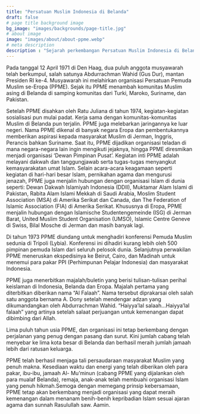 ```yaml
---
title: "Persatuan Muslim Indonesia di Belanda"
draft: false
# page title background image
bg_image: "images/backgrounds/page-title.jpg"
# about image
image: "images/about/about-ppme.webp"
# meta description
description : "Sejarah perkembangan Persatuan Muslim Indonesia di Belanda"
---
```



Pada tanggal 12 April 1971 di Den Haag, dua puluh anggota musyawarah telah berkumpul, salah satunya Abdurrachman Wahid (Gus Dur), mantan Presiden RI ke-4. Musyawarah ini melahirkan organisasi Persatuan Pemuda Muslim se-Eropa (PPME).  Sejak itu PPME menambah komunitas Muslim asing di Belanda di samping komunitas dari Turki, Maroko, Suriname, dan Pakistan.

Setelah PPME disahkan oleh Ratu Juliana di tahun 1974, kegiatan-kegiatan sosialisasi pun mulai padat. Kerja sama dengan komunitas-komunitas Muslim di Belanda pun terjalin. PPME juga melebarkan jaringannya ke luar negeri. Nama PPME dikenal di banyak negara Eropa dan pembentukannya memberikan aspirasi kepada masyarakat Muslim di Jerman, Inggris, Perancis bahkan Suriname. Saat itu, PPME dijadikan organisasi teladan di mana negara-negara lain ingin mengikuti jejaknya, hingga PPME diresmikan menjadi organisasi ‘Dewan Pimpinan Pusat’.
Kegiatan inti PPME adalah melayani dakwah dan tanggungjawab serta tugas-tugas menyangkut kemasyarakatan umat Islam. Selain acara-acara keagamaan seperti kegiatan di hari-hari besar Islam, pernikahan agama dan mengurusi jenazah, PPME juga menjalin hubungan dengan organisasi Islam di dunia seperti: Dewan Dakwah Islamiyah Indonesia (DDII), Muktamar Alam Islami di Pakistan, Rabita Alam Islami Mekkah di Saudi Arabia, Moslim Student Association (MSA) di Amerika Serikat dan Canada, dan The Federation of Islamic Association (FIA) di Amerika Serikat. Khususnya di Eropa, PPME menjalin hubungan dengan Islamische Studentengemeinde (ISG) di Jerman Barat, United Muslim Student Organisation (UMSO), Islamic Centre Geneve di Swiss, Bilal Mosche di Jerman dan masih banyak lagi.

Di tahun 1973 PPME diundang untuk menghadiri konferensi Pemuda Muslim sedunia di Tripoli (Lybia). Konferensi ini dihadiri kurang lebih oleh 500 pimpinan pemuda Islam dari seluruh pelosok dunia. Selanjutnya perwakilan PPME meneruskan ekspedisinya ke Beirut, Cairo, dan Madinah untuk menemui para pakar PPI (Perhimpunan Pelajar Indonesia) dan masyarakat Indonesia.

PPME juga menerbitkan majalah/buletin yang berisi tulisan-tulisan perihal keislaman di Indonesia, Belanda dan Eropa. Majalah pertama yang diterbitkan diberikan nama “Al Falaah”. Nama tersebut diprakarsai oleh salah satu anggota bernama A. Dony setelah mendengar adzan yang dikumandangkan oleh Abdurrachman Wahid. “Haiyya’lal salaah…Haiyya’lal falaah” yang artinya setelah salaat perjuangan untuk kemenangan dapat dibimbing dari Allah.

Lima puluh tahun usia PPME, dan organisasi ini tetap berkembang dengan perjalanan yang penug dengan pasang dan surut.  Kini jumlah cabang telah menyebar ke lima kota besar di Belanda dan berhasil meraih jumlah jamaah lebih dari ratusan keluarga.

PPME telah berhasil menjaga tali persaudaraan masyarakat Muslim yang penuh makna. Kesediaan waktu dan energi yang telah diberikan oleh para pakar, ibu-ibu, jamaah Al- Mu’minun (cabang PPME yang dijalankan oleh para mualaf Belanda), remaja, anak-anak telah membuahi organisasi Islam yang penuh hikmah.Semoga dengan memegang prinsip kebersamaan, PPME tetap akan berkembang menjadi organisasi yang dapat meraih kemenangan dalam menanam benih-benih kepribadian Islam sesuai ajaran agama dan sunnah Rasulullah saw. Aamin.